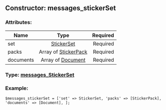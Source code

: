 ## Constructor: messages\_stickerSet  

### Attributes:

| Name     |    Type       | Required |
|----------|:-------------:|---------:|
|set|[StickerSet](../types/StickerSet.md) | Required|
|packs|Array of [StickerPack](../types/StickerPack.md) | Required|
|documents|Array of [Document](../types/Document.md) | Required|


### Type: [messages\_StickerSet](../types/messages\_StickerSet.md)

### Example:


```
$messages_stickerSet = ['set' => StickerSet, 'packs' => [StickerPack], 'documents' => [Document], ];
```